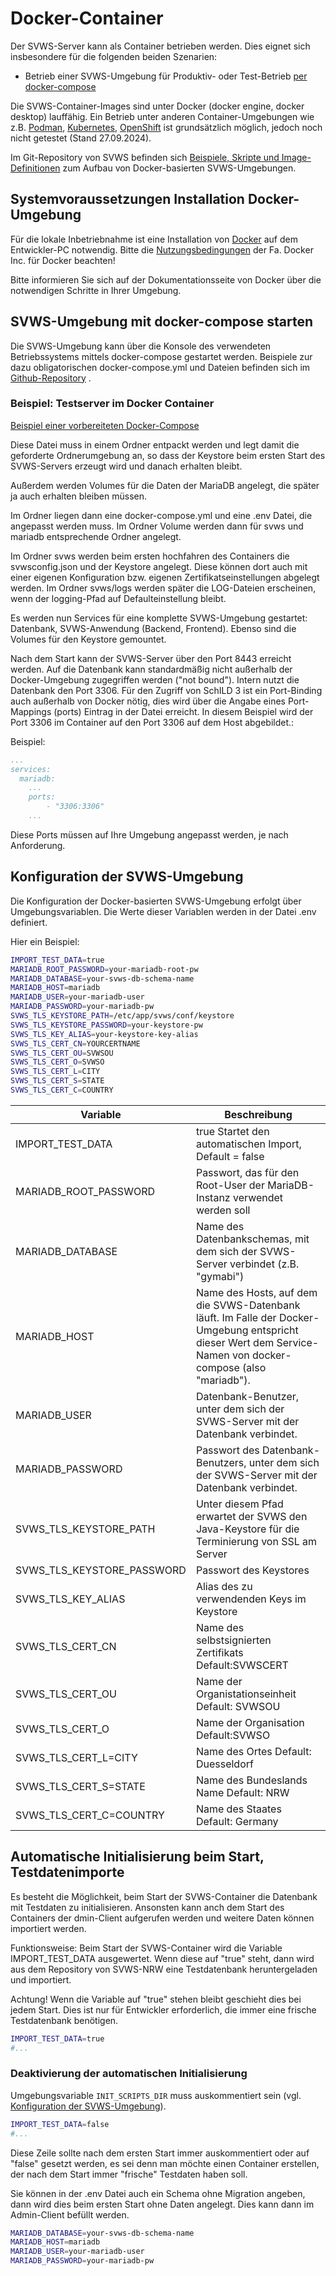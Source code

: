 # Docker-Container 

Der SVWS-Server kann als Container betrieben werden. Dies eignet sich insbesondere für die folgenden beiden Szenarien:

* Betrieb einer SVWS-Umgebung für Produktiv- oder Test-Betrieb [per docker-compose](#svws-umgebung-mit-docker-compose-starten)


Die SVWS-Container-Images sind unter Docker (docker engine, docker desktop) lauffähig. Ein Betrieb unter anderen Container-Umgebungen wie z.B. 
[Podman](https://podman.io/), [Kubernetes](https://kubernetes.io/de/), [OpenShift](https://www.redhat.com/de/technologies/cloud-computing/openshift) 
ist grundsätzlich möglich, jedoch noch nicht getestet (Stand 27.09.2024).

Im Git-Repository von SVWS befinden sich [Beispiele, Skripte und Image-Definitionen](https://github.com/SVWS-NRW/SVWS-Server/tree/dev/deployment/docker) 
zum Aufbau von Docker-basierten SVWS-Umgebungen.


## Systemvoraussetzungen Installation Docker-Umgebung
Für die lokale Inbetriebnahme ist eine Installation von [Docker](https://docs.docker.com) auf dem Entwickler-PC notwendig.
Bitte die [Nutzungsbedingungen](https://www.docker.com/legal/docker-subscription-service-agreement) der Fa. Docker Inc. für Docker beachten!

Bitte informieren Sie sich auf der Dokumentationsseite von Docker über die notwendigen Schritte in Ihrer Umgebung.


## SVWS-Umgebung mit docker-compose starten

Die SVWS-Umgebung kann über die Konsole des verwendeten Betriebssystems mittels docker-compose gestartet werden. 
Beispiele zur dazu obligatorischen docker-compose.yml und Dateien befinden sich im [Github-Repository](https://github.com/SVWS-NRW/SVWS-Server/tree/dev/deployment/docker/example) .

### Beispiel: Testserver im Docker Container

[Beispiel einer vorbereiteten Docker-Compose](https://github.com/SVWS-NRW/SVWS-Dokumentation/blob/main/deployment/Docker/svws-docker-example.zip)


Diese Datei muss in einem Ordner entpackt werden und legt damit die geforderte Ordnerumgebung an, so dass der Keystore beim ersten Start des SVWS-Servers erzeugt wird und danach erhalten bleibt.

Außerdem werden Volumes für die Daten der MariaDB angelegt, die später ja auch erhalten bleiben müssen.

Im Ordner liegen dann eine docker-compose.yml und eine .env Datei, die angepasst werden muss.
Im Ordner Volume werden dann für svws und mariadb entsprechende Ordner angelegt.

Im Ordner svws werden beim ersten hochfahren des Containers die svwsconfig.json und der Keystore angelegt. Diese können dort auch mit einer eigenen Konfiguration bzw. eigenen Zertifikatseinstellungen abgelegt werden. Im Ordner svws/logs werden später die LOG-Dateien erscheinen, wenn der logging-Pfad auf Defaulteinstellung bleibt.

Es werden nun Services für eine komplette SVWS-Umgebung gestartet: Datenbank, SVWS-Anwendung (Backend, Frontend). Ebenso sind die Volumes für den Keystore gemountet. 

Nach dem Start kann der SVWS-Server über den Port 8443 erreicht werden. 
Auf die Datenbank kann standardmäßig nicht außerhalb der Docker-Umgebung zugegriffen werden ("not bound"). 
Intern nutzt die Datenbank den Port 3306. Für den Zugriff von SchILD 3 ist ein Port-Binding auch außerhalb von Docker nötig, 
dies wird über die Angabe eines Port-Mappings (ports) Eintrag in der Datei erreicht. 
In diesem Beispiel wird der Port 3306 im Container auf den Port 3306 auf dem Host abgebildet.:

Beispiel:
```yaml
...
services:
  mariadb:
    ...
    ports:
        - "3306:3306"
    ...
```

Diese Ports müssen auf Ihre Umgebung angepasst werden, je nach Anforderung.

## Konfiguration der SVWS-Umgebung 
Die Konfiguration der Docker-basierten SVWS-Umgebung erfolgt über Umgebungsvariablen. 
Die Werte dieser Variablen werden in der Datei .env definiert. 

Hier ein Beispiel: 
```bash
IMPORT_TEST_DATA=true
MARIADB_ROOT_PASSWORD=your-mariadb-root-pw
MARIADB_DATABASE=your-svws-db-schema-name
MARIADB_HOST=mariadb
MARIADB_USER=your-mariadb-user
MARIADB_PASSWORD=your-mariadb-pw
SVWS_TLS_KEYSTORE_PATH=/etc/app/svws/conf/keystore
SVWS_TLS_KEYSTORE_PASSWORD=your-keystore-pw
SVWS_TLS_KEY_ALIAS=your-keystore-key-alias
SVWS_TLS_CERT_CN=YOURCERTNAME
SVWS_TLS_CERT_OU=SVWSOU
SVWS_TLS_CERT_O=SVWSO
SVWS_TLS_CERT_L=CITY
SVWS_TLS_CERT_S=STATE
SVWS_TLS_CERT_C=COUNTRY
```

| Variable | Beschreibung |
| ----------- | ----------- |
| IMPORT_TEST_DATA | true Startet den automatischen Import, Default = false |
| MARIADB_ROOT_PASSWORD | Passwort, das für den Root-User der MariaDB-Instanz verwendet werden soll |
| MARIADB_DATABASE | Name des Datenbankschemas, mit dem sich der SVWS-Server verbindet (z.B. "gymabi") |
| MARIADB_HOST | Name des Hosts, auf dem die SVWS-Datenbank läuft. Im Falle der Docker-Umgebung entspricht dieser Wert dem Service-Namen von docker-compose (also "mariadb"). |
| MARIADB_USER | Datenbank-Benutzer, unter dem sich der SVWS-Server mit der Datenbank verbindet. |
| MARIADB_PASSWORD | Passwort des Datenbank-Benutzers, unter dem sich der SVWS-Server mit der Datenbank verbindet. |
| SVWS_TLS_KEYSTORE_PATH | Unter diesem Pfad erwartet der SVWS den Java-Keystore für die Terminierung von SSL am Server |
| SVWS_TLS_KEYSTORE_PASSWORD | Passwort des Keystores |
| SVWS_TLS_KEY_ALIAS | Alias des zu verwendenden Keys im Keystore  |
| SVWS_TLS_CERT_CN | Name des selbstsignierten Zertifikats Default:SVWSCERT|
| SVWS_TLS_CERT_OU | Name der Organistationseinheit Default: SVWSOU |
SVWS_TLS_CERT_O| Name der Organisation Default:SVWSO |
| SVWS_TLS_CERT_L=CITY | Name des Ortes Default: Duesseldorf |
| SVWS_TLS_CERT_S=STATE | Name des Bundeslands Name Default: NRW |
| SVWS_TLS_CERT_C=COUNTRY | Name des Staates Default: Germany |

## Automatische Initialisierung beim Start, Testdatenimporte
Es besteht die Möglichkeit, beim Start der SVWS-Container die Datenbank mit Testdaten zu initialisieren. Ansonsten kann anch dem Start des Containers der dmin-Client aufgerufen werden und weitere Daten können importiert werden.

Funktionsweise: Beim Start der SVWS-Container wird die Variable IMPORT_TEST_DATA ausgewertet. Wenn diese auf "true" steht, dann wird aus dem Repository von SVWS-NRW eine Testdatenbank heruntergeladen und importiert.

Achtung! Wenn die Variable auf "true" stehen bleibt geschieht dies bei jedem Start. Dies ist nur für Entwickler erforderlich, die immer eine frische Testdatenbank benötigen.

```bash
IMPORT_TEST_DATA=true
#...
```

### Deaktivierung der automatischen Initialisierung
Umgebungsvariable `INIT_SCRIPTS_DIR` muss auskommentiert sein (vgl. [Konfiguration der SVWS-Umgebung](#Konfiguration-der-SVWS-Umgebung)).

```bash
IMPORT_TEST_DATA=false
#...
```

Diese Zeile sollte nach dem ersten Start immer auskommentiert oder auf "false" gesetzt werden, es sei denn man möchte einen Container erstellen, der nach dem Start immer "frische" Testdaten haben soll.

Sie können in der .env Datei auch ein Schema ohne Migration angeben, dann wird dies beim ersten Start ohne Daten angelegt. Dies kann dann im Admin-Client befüllt werden.

```bash
MARIADB_DATABASE=your-svws-db-schema-name
MARIADB_HOST=mariadb
MARIADB_USER=your-mariadb-user
MARIADB_PASSWORD=your-mariadb-pw
```


